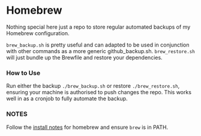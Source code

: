 # Homebrew

Nothing special here just a repo to store regular automated backups of my Homebrew configuration.

`brew_backup.sh` is pretty useful and can adapted to be used in conjunction with other commands as a more generic github_backup.sh.
`brew_restore.sh` will just bundle up the Brewfile and restore your dependencies.

### How to Use

Run either the backup `./brew_backup.sh` or restore `./brew_restore.sh`, ensuring your machine is authorised to push changes the repo. This works well in as a cronjob to fully automate the backup.

### NOTES

Follow the [install notes](https://brew.sh/) for homebrew and ensure `brew` is in PATH.
